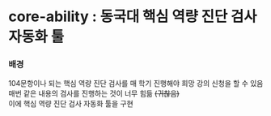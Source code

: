 # core-ability : 동국대 핵심 역량 진단 검사 자동화 툴
### 배경
104문항이나 되는 핵심 역량 진단 검사를 매 학기 진행해야 희망 강의 신청을 할 수 있음 <br>
매번 같은 내용의 검사를 진행하는 것이 너무 힘듦 ~~(귀찮음)~~ <br>
이에 핵심 역량 진단 검사 자동화 툴을 구현
